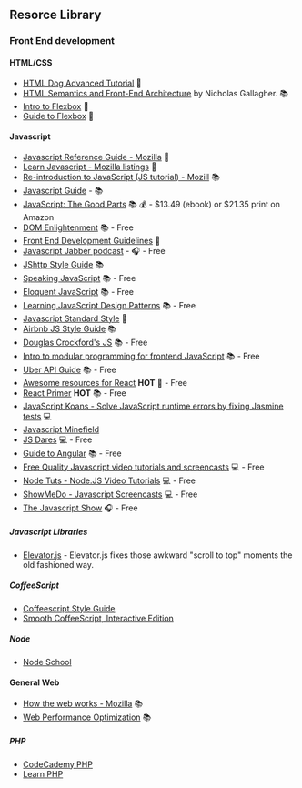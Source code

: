 ## Resorce Library

### Front End development

#### HTML/CSS
* [HTML Dog Advanced Tutorial](http://www.htmldog.com/guides/html/advanced/) :page_facing_up:
* [HTML Semantics and Front-End Architecture](http://nicolasgallagher.com/about-html-semantics-front-end-architecture/#component-modifiers) by Nicholas Gallagher. :books: 
* [Intro to Flexbox](http://bocoup.com/weblog/dive-into-flexbox/) :page_facing_up: 
* [Guide to Flexbox](https://css-tricks.com/snippets/css/a-guide-to-flexbox/) :page_facing_up: 

#### Javascript
* [Javascript Reference Guide - Mozilla](https://developer.mozilla.org/en-US/docs/Web/JavaScript/Reference) :page_facing_up:
* [Learn Javascript - Mozilla listings](https://developer.mozilla.org/en-US/Learn/JavaScript) :page_facing_up:
* [Re-introduction to JavaScript (JS tutorial) - Mozill](https://developer.mozilla.org/en-US/docs/Web/JavaScript/A_re-introduction_to_JavaScript) :books:
* [Javascript Guide](https://github.com/ExactTarget/javascript/blob/master/README.md) -  :books: 
* [JavaScript: The Good Parts](http://www.amazon.com/JavaScript-Good-Parts-Douglas-Crockford/dp/0596517742) :books: :moneybag: - $13.49 (ebook) or $21.35 print on Amazon
* [DOM Enlightenment](http://domenlightenment.com/) :books: - Free
* [Front End Development Guidelines](http://taitems.github.io/Front-End-Development-Guidelines/) :page_facing_up: 
* [Javascript Jabber podcast](http://devchat.tv/js-jabber/) - :headphones: - Free
* [JShttp Style Guide](https://github.com/jshttp/style-guide) :books: 
* [Speaking JavaScript](http://speakingjs.com/) :books: - Free
* [Eloquent JavaScript](http://eloquentjavascript.net/) :books: - Free
* [Learning JavaScript Design Patterns](http://addyosmani.com/resources/essentialjsdesignpatterns/book/) :books: - Free
* [Javascript Standard Style](https://github.com/feross/standard/blob/master/README.md) :page_facing_up:
* [Airbnb JS Style Guide](https://github.com/airbnb/javascript) :books:
* [Douglas Crockford's JS](http://javascript.crockford.com/) :books: - Free
* [Intro to modular programming for frontend JavaScript](https://github.com/Jam3/jam3-lesson-module-basics) :books: - Free
* [Uber API Guide](https://github.com/Thinkful/guide-uber-api) :books:  - Free
* [Awesome resources for React](https://github.com/enaqx/awesome-react) **HOT** :page_facing_up:  - Free
* [React Primer](https://github.com/mikechau/react-primer-draft) **HOT** :books:  - Free
* [JavaScript Koans - Solve JavaScript runtime errors by fixing Jasmine tests](https://github.com/mrdavidlaing/javascript-koans) :computer: 
* [Javascript Minefield](http://www.walkercoderanger.com/blog/2014/02/javascript-minefield/)
* [JS Dares](http://jsdares.com/) :computer: - Free 
* [Guide to Angular](https://github.com/Thinkful/guide-intro-to-angular) :books:  - Free
* [Free Quality Javascript video tutorials and screencasts](http://screencasts.org/topics/javascript) :computer: - Free
* [Node Tuts - Node.JS Video Tutorials](http://nodetuts.com) :computer: - Free
* [ShowMeDo - Javascript Screencasts](http://showmedo.com/videotutorials/javascript) :computer: - Free
* [The Javascript Show](http://javascriptshow.com/) :headphones: - Free


##### Javascript Libraries
* [Elevator.js](http://tholman.com/elevator.js/) - Elevator.js fixes those awkward "scroll to top" moments the old fashioned way.

##### CoffeeScript
* [Coffeescript Style Guide](https://github.com/polarmobile/coffeescript-style-guide/blob/master/README.md)
* [Smooth CoffeeScript, Interactive Edition](http://autotelicum.github.io/Smooth-CoffeeScript/interactive/interactive-coffeescript.html)

##### Node
* [Node School](http://nodeschool.io/)



#### General Web
* [How the web works - Mozilla](https://developer.mozilla.org/en-US/Learn/Getting_started_with_the_web/How_the_Web_works) :books: 
* [Web Performance Optimization](https://github.com/davidsonfellipe/awesome-wpo) :books:
##### PHP
* [CodeCademy PHP](http://www.codecademy.com/tracks/php)
* [Learn PHP](http://www.learn-php.org/)
